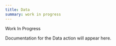 ```yaml
---
title: Data
summary: work in progress
---
```


Work In Progress

Documentation for the Data action will appear here.